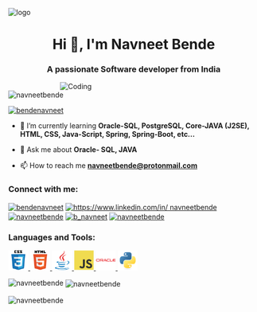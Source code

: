 ![logo](https://github.com/NavneetBende/NavneetBende/blob/main/Banner.gif)
<h1 align="center">Hi 👋, I'm Navneet Bende</h1>
<h3 align="center">A passionate Software developer from India</h3>
<img align="right" alt="Coding" width="400" src="https://camo.githubusercontent.com/5ddf73ad3a205111cf8c686f687fc216c2946a75005718c8da5b837ad9de78c9/68747470733a2f2f7468756d62732e6766796361742e636f6d2f4576696c4e657874446576696c666973682d736d616c6c2e676966">

<p align="left"> <img src="https://komarev.com/ghpvc/?username=navneetbende&label=Profile%20views&color=0e75b6&style=flat" alt="navneetbende" /> </p>

<p align="left"> <a href="https://twitter.com/bendenavneet" target="blank"><img src="https://img.shields.io/twitter/follow/bendenavneet?logo=twitter&style=for-the-badge" alt="bendenavneet" /></a> </p>

- 🌱 I’m currently learning **Oracle-SQL, PostgreSQL, Core-JAVA (J2SE), HTML, CSS, Java-Script, Spring, Spring-Boot,  etc...**

- 💬 Ask me about **Oracle- SQL, JAVA**

- 📫 How to reach me **navneetbende@protonmail.com**

<h3 align="left">Connect with me:</h3>
<p align="left">
<a href="https://twitter.com/bendenavneet" target="blank"><img align="center" src="https://raw.githubusercontent.com/rahuldkjain/github-profile-readme-generator/master/src/images/icons/Social/twitter.svg" alt="bendenavneet" height="30" width="40" /></a>
<a href="https://linkedin.com/in/https://www.linkediwww.linkedin.com/in/navneetbenden.com/in/navneetbende" target="blank"><img align="center" src="https://raw.githubusercontent.com/rahuldkjain/github-profile-readme-generator/master/src/images/icons/Social/linked-in-alt.svg" alt="https://www.linkedin.com/in/
navneetbende" height="30" width="40" /></a>
<a href="https://instagram.com/navneetbende" target="blank"><img align="center" src="https://raw.githubusercontent.com/rahuldkjain/github-profile-readme-generator/master/src/images/icons/Social/instagram.svg" alt="navneetbende" height="30" width="40" /></a>
<a href="https://www.hackerrank.com/b_navneet" target="blank"><img align="center" src="https://raw.githubusercontent.com/rahuldkjain/github-profile-readme-generator/master/src/images/icons/Social/hackerrank.svg" alt="b_navneet" height="30" width="40" /></a>
<a href="https://www.leetcode.com/navneetbende" target="blank"><img align="center" src="https://raw.githubusercontent.com/rahuldkjain/github-profile-readme-generator/master/src/images/icons/Social/leet-code.svg" alt="navneetbende" height="30" width="40" /></a>
</p>

<h3 align="left">Languages and Tools:</h3>
<p align="left"> <a href="https://www.w3schools.com/css/" target="_blank" rel="noreferrer"> <img src="https://raw.githubusercontent.com/devicons/devicon/master/icons/css3/css3-original-wordmark.svg" alt="css3" width="40" height="40"/> </a> <a href="https://www.w3.org/html/" target="_blank" rel="noreferrer"> <img src="https://raw.githubusercontent.com/devicons/devicon/master/icons/html5/html5-original-wordmark.svg" alt="html5" width="40" height="40"/> </a> <a href="https://www.java.com" target="_blank" rel="noreferrer"> <img src="https://raw.githubusercontent.com/devicons/devicon/master/icons/java/java-original.svg" alt="java" width="40" height="40"/> </a> <a href="https://developer.mozilla.org/en-US/docs/Web/JavaScript" target="_blank" rel="noreferrer"> <img src="https://raw.githubusercontent.com/devicons/devicon/master/icons/javascript/javascript-original.svg" alt="javascript" width="40" height="40"/> </a> <a href="https://www.oracle.com/" target="_blank" rel="noreferrer"> <img src="https://raw.githubusercontent.com/devicons/devicon/master/icons/oracle/oracle-original.svg" alt="oracle" width="40" height="40"/> </a> <a href="https://www.python.org" target="_blank" rel="noreferrer"> <img src="https://raw.githubusercontent.com/devicons/devicon/master/icons/python/python-original.svg" alt="python" width="40" height="40"/> </a> </p>

<p><img align="left" src="https://github-readme-stats.vercel.app/api/top-langs?username=navneetbende&show_icons=true&locale=en&layout=compact" alt="navneetbende" /></p>

<p>&nbsp;<img align="center" src="https://github-readme-stats.vercel.app/api?username=navneetbende&show_icons=true&locale=en" alt="navneetbende" /></p>

<p><img align="center" src="https://github-readme-streak-stats.herokuapp.com/?user=navneetbende&" alt="navneetbende" /></p>
